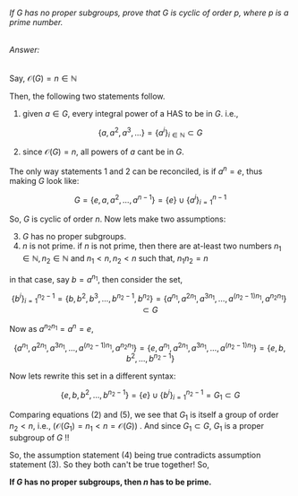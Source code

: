###### If G has no proper subgroups, prove that G is cyclic of order p, where p is a prime number.

###### Answer:

Say, $\mathcal{O}(G) = n \in \mathbb{N}$

Then, the following two statements follow.

1) given $a \in G$, every integral power of a HAS to be in $G$. i.e.,

$$ \lbrace a, a^2, a^3,...\rbrace = \lbrace a^i\rbrace_{i\in\mathbb{N}}\subset G \tag{1} $$

2) since $\mathcal{O}(G) = n$, all powers of $a$ cant be in $G$. 

The only way statements 1 and 2 can be reconciled, is if  $a^n = e$, thus making $G$ look like:

$$G = \lbrace e, a, a^2, \ldots, a^{n-1}\rbrace = \lbrace e\rbrace \cup \lbrace a^i\rbrace_{i=1}^{n-1} \tag{2}$$

So, $G$ is cyclic of order $n$. Now lets make two assumptions:

3) $G$ has no proper subgroups.
4) $n$ is not prime.
if $n$ is not prime, then there are at-least two numbers $n_1 \in \mathbb{N}, n_2 \in \mathbb{N}$ and $n_1 < n, n_2 < n$ such that, $n_1n_2 = n$ 

in that case, say $b=a^{n_1}$, then consider the set,

$$\lbrace b^i\rbrace_{i=1}^{n_2-1} = \lbrace b, b^2, b^3, \ldots, b^{n_2-1}, b^{n_2}\rbrace = \lbrace a^{n_1},a^{2n_1}, a^{3n_1},\ldots, a^{(n_2-1)n_1}, a^{n_2n_1}\rbrace\subset G\tag{3}$$

Now as $a^{n_2n_1} = a^{n} = e$, 

$$\lbrace a^{n_1},a^{2n_1}, a^{3n_1},\ldots, a^{(n_2-1)n_1}, a^{n_2n_1}\rbrace = \lbrace e, a^{n_1},a^{2n_1}, a^{3n_1},\ldots, a^{(n_2-1)n_1}\rbrace = \lbrace e, b, b^2, \ldots, b^{n_2-1}\rbrace \tag{4}$$

Now lets rewrite this set in a different syntax: 

$$\lbrace e, b, b^2, \ldots, b^{n_2-1}\rbrace = \lbrace e\rbrace \cup \lbrace b^i\rbrace_{i=1}^{n_2-1} = G_{1}\subset G\tag{5}$$

Comparing equations (2) and (5), we see that $G_1$ is itself a group of order $n_2<n$, i.e., $(\mathcal{O}(G_1) = n_1 < n = \mathcal{O}(G))$ . And since $G_1\subset G$, $G_1$ is a proper subgroup of $G$ !! 

So, the assumption statement (4) being true contradicts assumption statement (3). So they both can't be true together! So, 

**If $G$ has no proper subgroups, then $n$ has to be prime.** 